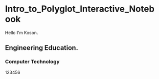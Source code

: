 # Intro_to_Polyglot_Interactive_Notebook

Hello I'm Koson.

## Engineering Education.
### Computer Technology

123456